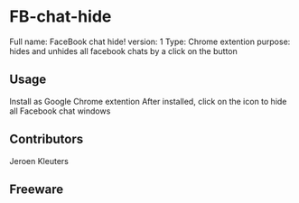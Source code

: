 # FB-chat-hide
Full name: FaceBook chat hide!
version: 1
Type: Chrome extention
purpose: hides and unhides all facebook chats by a click on the button


## Usage
Install as Google Chrome extention
After installed, click on the icon to hide all Facebook chat windows

## Contributors
Jeroen Kleuters

## Freeware

